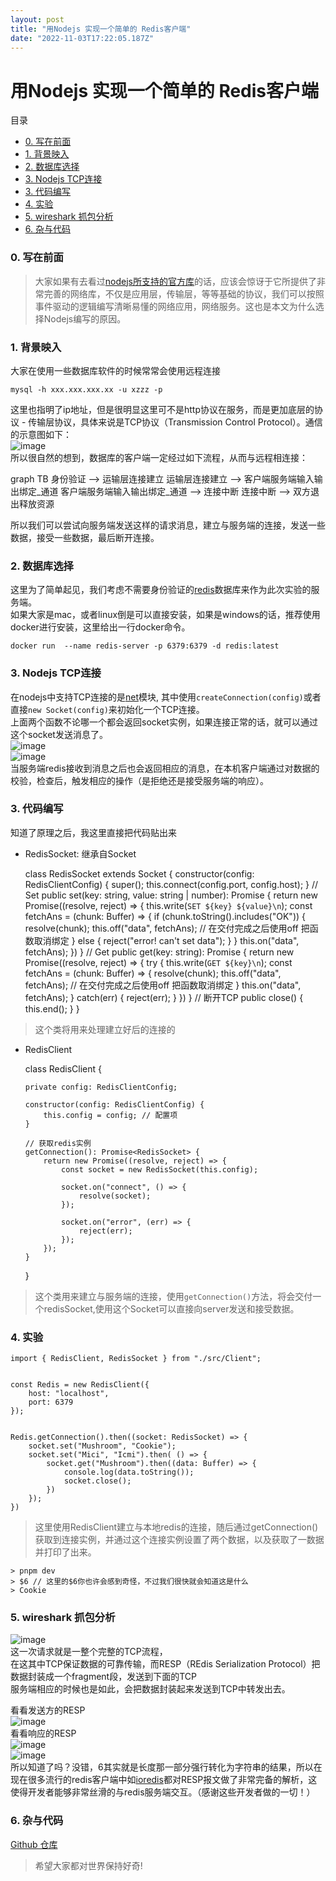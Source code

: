 ```yaml
---
layout: post
title: "用Nodejs 实现一个简单的 Redis客户端"
date: "2022-11-03T17:22:05.187Z"
---
```

用Nodejs 实现一个简单的 Redis客户端
========================

目录

*   [0\. 写在前面](#0-写在前面)
*   [1\. 背景映入](#1-背景映入)
*   [2\. 数据库选择](#2-数据库选择)
*   [3\. Nodejs TCP连接](#3-nodejs-tcp连接)
*   [3\. 代码编写](#3-代码编写)
*   [4\. 实验](#4-实验)
*   [5\. wireshark 抓包分析](#5-wireshark-抓包分析)
*   [6\. 杂与代码](#6-杂与代码)

### 0\. 写在前面

> 大家如果有去看过[nodejs所支持的官方库](https://nodejs.org/dist/latest-v18.x/docs/api/)的话，应该会惊讶于它所提供了非常完善的网络库，不仅是应用层，传输层，等等基础的协议，我们可以按照事件驱动的逻辑编写清晰易懂的网络应用，网络服务。这也是本文为什么选择Nodejs编写的原因。

### 1\. 背景映入

大家在使用一些数据库软件的时候常常会使用远程连接

    mysql -h xxx.xxx.xxx.xx -u xzzz -p
    

这里也指明了ip地址，但是很明显这里可不是http协议在服务，而是更加底层的协议 - 传输层协议，具体来说是TCP协议（Transmission Control Protocol）。通信的示意图如下：  
![image](https://img2022.cnblogs.com/blog/2217566/202211/2217566-20221103230355554-1374814546.png)  
所以很自然的想到，数据库的客户端一定经过如下流程，从而与远程相连接：

graph TB 身份验证 --> 运输层连接建立 运输层连接建立 --> 客户端服务端输入输出绑定\_通道 客户端服务端输入输出绑定\_通道 --> 连接中断 连接中断 --> 双方退出释放资源

所以我们可以尝试向服务端发送这样的请求消息，建立与服务端的连接，发送一些数据，接受一些数据，最后断开连接。

### 2\. 数据库选择

这里为了简单起见，我们考虑不需要身份验证的[redis](https://redis.io/)数据库来作为此次实验的服务端。  
如果大家是mac，或者linux倒是可以直接安装，如果是windows的话，推荐使用docker进行安装，这里给出一行docker命令。

    docker run  --name redis-server -p 6379:6379 -d redis:latest
    

### 3\. Nodejs TCP连接

在nodejs中支持TCP连接的是[net](https://nodejs.org/dist/latest-v18.x/docs/api/net.html)模块, 其中使用`createConnection(config)`或者直接`new Socket(config)`来初始化一个TCP连接。  
上面两个函数不论哪一个都会返回socket实例，如果连接正常的话，就可以通过这个socket发送消息了。  
![image](https://img2022.cnblogs.com/blog/2217566/202211/2217566-20221103231943988-1712584132.png)  
![image](https://img2022.cnblogs.com/blog/2217566/202211/2217566-20221103232028787-2076363499.png)  
当服务端redis接收到消息之后也会返回相应的消息，在本机客户端通过对数据的校验，检查后，触发相应的操作（是拒绝还是接受服务端的响应）。

### 3\. 代码编写

知道了原理之后，我这里直接把代码贴出来

*   RedisSocket: 继承自Socket

    class RedisSocket extends Socket {
        constructor(config: RedisClientConfig) {
            super();
            this.connect(config.port, config.host);
        }
    	// Set
        public set(key: string, value: string | number): Promise<Buffer> {
            return new Promise((resolve, reject) => {
                this.write(`SET ${key} ${value}\n`);
                const fetchAns = (chunk: Buffer) => {
                    if (chunk.toString().includes("OK")) {
                        resolve(chunk);
                        this.off("data", fetchAns);
    					// 在交付完成之后使用off 把函数取消绑定
                    } else {
                        reject("error! can't set data");
                    }
                }
                this.on("data", fetchAns);
            })
        }
    	// Get
        public get(key: string): Promise<Buffer> {
            return new Promise((resolve, reject) => {
                try {
                    this.write(`GET ${key}\n`);
                    const fetchAns = (chunk: Buffer) => {
                        resolve(chunk);
                        this.off("data", fetchAns);
    					// 在交付完成之后使用off 把函数取消绑定
                    }
                    this.on("data", fetchAns);
                } catch(err) {
                    reject(err);
                }
            })
        }
    	// 断开TCP
        public close() {
            this.end();
        }
    }
    

> 这个类将用来处理建立好后的连接的

*   RedisClient

    class RedisClient {
    
        private config: RedisClientConfig;
    
        constructor(config: RedisClientConfig) {
            this.config = config; // 配置项
        }
    
    	// 获取redis实例
        getConnection(): Promise<RedisSocket> {
            return new Promise((resolve, reject) => {
                const socket = new RedisSocket(this.config);
    
                socket.on("connect", () => {
                    resolve(socket);
                });
    
                socket.on("error", (err) => {
                    reject(err);
                });
            });
        }
    }
    

> 这个类用来建立与服务端的连接，使用`getConnection()`方法，将会交付一个redisSocket,使用这个Socket可以直接向server发送和接受数据。

### 4\. 实验

    import { RedisClient, RedisSocket } from "./src/Client";
    
    
    const Redis = new RedisClient({
        host: "localhost",
        port: 6379
    });
    
    
    Redis.getConnection().then((socket: RedisSocket) => {
        socket.set("Mushroom", "Cookie");
        socket.set("Mici", "Icmi").then( () => {
            socket.get("Mushroom").then((data: Buffer) => {
                console.log(data.toString());
                socket.close();
            })
        });
    })
    

> 这里使用RedisClient建立与本地redis的连接，随后通过getConnection()获取到连接实例，并通过这个连接实例设置了两个数据，以及获取了一数据并打印了出来。

    > pnpm dev
    > $6 // 这里的$6你也许会感到奇怪，不过我们很快就会知道这是什么
    > Cookie
    

### 5\. wireshark 抓包分析

![image](https://img2022.cnblogs.com/blog/2217566/202211/2217566-20221103233459803-1043782838.png)  
这一次请求就是一整个完整的TCP流程，  
在这其中TCP保证数据的可靠传输，而RESP（REdis Serialization Protocol）把数据封装成一个fragment段，发送到下面的TCP  
服务端相应的时候也是如此，会把数据封装起来发送到TCP中转发出去。

看看发送方的RESP  
![image](https://img2022.cnblogs.com/blog/2217566/202211/2217566-20221103234019800-2036032447.png)  
看看响应的RESP  
![image](https://img2022.cnblogs.com/blog/2217566/202211/2217566-20221103234048369-997127458.png)  
![image](https://img2022.cnblogs.com/blog/2217566/202211/2217566-20221103234056632-886993165.png)  
所以知道了吗？没错，6其实就是长度那一部分强行转化为字符串的结果，所以在现在很多流行的redis客户端中如[ioredis](ioredis)都对RESP报文做了非常完备的解析，这使得开发者能够非常丝滑的与redis服务端交互。（感谢这些开发者做的一切！）

### 6\. 杂与代码

[Github 仓库](https://github.com/Mushrr/simple-redis-client)

> 希望大家都对世界保持好奇!